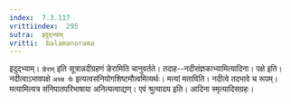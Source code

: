 ```yaml
---
index:  7.3.117
vrittiindex:  295
sutra:  इदुद्भ्याम्
vritti:  balamanorama 
---
```


इदुद्भ्याम्। `ङेराम्` इति सूत्रान्नदीग्रहणं ङेरामिति चानुवर्तते। तदाह--नदीसंज्ञकाभ्यामित्यादिना। पक्षे इति। नदीत्वाऽभावपक्षे `अच्च घेः` इत्यत्वसंनियोगशिष्टमौत्वमित्यर्थः। मत्यां मताविति। नदीत्वे तदभावे च रूपम्। मत्यामित्यत्र संनिपातपरिभाषाया अनित्यत्वाद्यण्। एवं श्रुत्यादय इति। आदिना स्मृत्यादिसग्रहः। 

